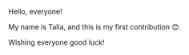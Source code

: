Hello, everyone!

My name is Talia, and this is my first contribution 😊.

Wishing everyone good luck!